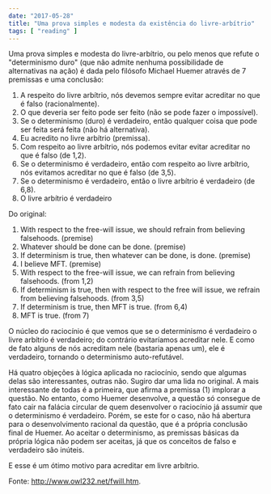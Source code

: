 ```yaml
---
date: "2017-05-28"
title: "Uma prova simples e modesta da existência do livre-arbítrio"
tags: [ "reading" ]
---
```

Uma prova simples e modesta do livre-arbítrio, ou pelo menos que refute o "determinismo duro" (que não admite nenhuma possibilidade de alternativas na ação) é dada pelo filósofo Michael Huemer através de 7 premissas e uma conclusão:

1. A respeito do livre arbítrio, nós devemos sempre evitar acreditar no que é falso (racionalmente).
2. O que deveria ser feito pode ser feito (não se pode fazer o impossível).
3. Se o determinismo (duro) é verdadeiro, então qualquer coisa que pode ser feita será feita (não há alternativa).
4. Eu acredito no livre arbítrio (premissa).
5. Com respeito ao livre arbítrio, nós podemos evitar evitar acreditar no que é falso (de 1,2).
6. Se o determinismo é verdadeiro, então com respeito ao livre arbítrio, nós evitamos acreditar no que é falso (de 3,5).
7. Se o determinismo é verdadeiro, então o livre arbítrio é verdadeiro (de 6,8).
8. O livre arbítrio é verdadeiro

Do original:

1. With respect to the free-will issue, we should refrain from believing falsehoods. (premise) 
2. Whatever should be done can be done. (premise) 
3. If determinism is true, then whatever can be done, is done. (premise) 
4. I believe MFT. (premise) 
5. With respect to the free-will issue, we can refrain from believing falsehoods. (from 1,2) 
6. If determinism is true, then with respect to the free will issue, we refrain from believing falsehoods. (from 3,5) 
7. If determinism is true, then MFT is true. (from 6,4) 
8. MFT is true. (from 7)

O núcleo do raciocínio é que vemos que se o determinismo é verdadeiro o livre arbítrio é verdadeiro; do contrário evitaríamos acreditar nele. E como de fato alguns de nós acreditam nele (bastaria apenas um), ele é verdadeiro, tornando o determinismo auto-refutável.

Há quatro objeções à lógica aplicada no raciocínio, sendo que algumas delas são interessantes, outras não. Sugiro dar uma lida no original. A mais interessante de todas é a primeira, que afirma a premissa (1) implorar a questão. No entanto, como Huemer desenvolve, a questão só consegue de fato cair na falácia circular de quem desenvolver o raciocínio já assumir que o determinismo é verdadeiro. Porém, se este for o caso, não há abertura para o desenvolvimento racional da questão, que é a própria conclusão final de Huemer. Ao aceitar o determinismo, as premissas básicas da própria lógica não podem ser aceitas, já que os conceitos de falso e verdadeiro são inúteis.

E esse é um ótimo motivo para acreditar em livre arbítrio.

Fonte: http://www.owl232.net/fwill.htm.
